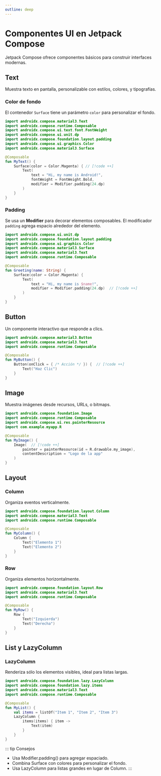 ```yaml
---
outline: deep
---
```


# Componentes UI en Jetpack Compose

Jetpack Compose ofrece componentes básicos para construir interfaces modernas.


## Text

Muestra texto en pantalla, personalizable con estilos, colores, y tipografías.

### Color de fondo

El contenedor `Surface` tiene un parámetro `color` para personalizar el fondo.

``` kotlin
import androidx.compose.material3.Text
import androidx.compose.runtime.Composable
import androidx.compose.ui.text.font.FontWeight
import androidx.compose.ui.unit.dp
import androidx.compose.foundation.layout.padding
import androidx.compose.ui.graphics.Color
import androidx.compose.material3.Surface

@Composable
fun MyText() {
    Surface(color = Color.Magenta) { // [!code ++]
        Text(
            text = "Hi, my name is Android!",
            fontWeight = FontWeight.Bold,
            modifier = Modifier.padding(24.dp)
        )
    }
}
```

### Padding

Se usa un **Modifier** para decorar elementos composables. El modificador `padding` agrega espacio alrededor del elemento.

``` kotlin
import androidx.compose.ui.unit.dp
import androidx.compose.foundation.layout.padding
import androidx.compose.ui.graphics.Color
import androidx.compose.material3.Surface
import androidx.compose.material3.Text
import androidx.compose.runtime.Composable

@Composable
fun Greeting(name: String) {
    Surface(color = Color.Magenta) {
        Text(
            text = "Hi, my name is $name!",
            modifier = Modifier.padding(24.dp)  // [!code ++]
        )
    }
}
```


## Button

Un componente interactivo que responde a clics.

``` kotlin
import androidx.compose.material3.Button
import androidx.compose.material3.Text
import androidx.compose.runtime.Composable

@Composable
fun MyButton() {
    Button(onClick = { /* Acción */ }) {  // [!code ++]
        Text("Haz Clic")
    }
}
```

## Image

Muestra imágenes desde recursos, URLs, o bitmaps.

``` kotlin
import androidx.compose.foundation.Image
import androidx.compose.runtime.Composable
import androidx.compose.ui.res.painterResource
import com.example.myapp.R

@Composable
fun MyImage() {
    Image(  // [!code ++]
        painter = painterResource(id = R.drawable.my_image),
        contentDescription = "Logo de la app"
    )
}
```

## Layout

### Column

Organiza eventos verticalmente.

``` kotlin
import androidx.compose.foundation.layout.Column
import androidx.compose.material3.Text
import androidx.compose.runtime.Composable

@Composable
fun MyColumn() {
    Column {
        Text("Elemento 1")
        Text("Elemento 2")
    }
}
```


### Row

Organiza elementos horizontalmente.

``` kotlin
import androidx.compose.foundation.layout.Row
import androidx.compose.material3.Text
import androidx.compose.runtime.Composable

@Composable
fun MyRow() {
    Row {
        Text("Izquierda")
        Text("Derecha")
    }
}
```

## List y LazyColumn

### LazyColumn

Renderiza sólo los elementos visibles, ideal para listas largas.

``` kotlin
import androidx.compose.foundation.lazy.LazyColumn
import androidx.compose.foundation.lazy.items
import androidx.compose.material3.Text
import androidx.compose.runtime.Composable

@Composable
fun MyList() {
    val items = listOf("Item 1", "Item 2", "Item 3")
    LazyColumn {
        items(items) { item ->
            Text(item)
        }
    }
}
```

::: tip Consejos
- Usa Modifier.padding() para agregar espaciado.
- Combina Surface con colores para personalizar el fondo.
- Usa LazyColumn para listas grandes en lugar de Column.
:::